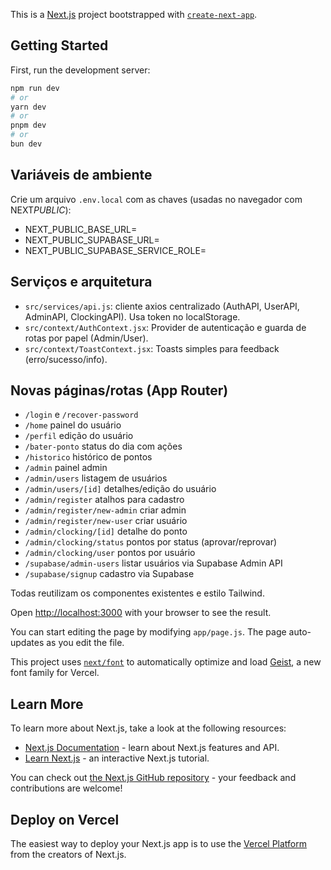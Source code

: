 This is a [Next.js](https://nextjs.org) project bootstrapped with [`create-next-app`](https://github.com/vercel/next.js/tree/canary/packages/create-next-app).

## Getting Started

First, run the development server:

```bash
npm run dev
# or
yarn dev
# or
pnpm dev
# or
bun dev
```

## Variáveis de ambiente

Crie um arquivo `.env.local` com as chaves (usadas no navegador com NEXT*PUBLIC*):

- NEXT_PUBLIC_BASE_URL=
- NEXT_PUBLIC_SUPABASE_URL=
- NEXT_PUBLIC_SUPABASE_SERVICE_ROLE=

## Serviços e arquitetura

- `src/services/api.js`: cliente axios centralizado (AuthAPI, UserAPI, AdminAPI, ClockingAPI). Usa token no localStorage.
- `src/context/AuthContext.jsx`: Provider de autenticação e guarda de rotas por papel (Admin/User).
- `src/context/ToastContext.jsx`: Toasts simples para feedback (erro/sucesso/info).

## Novas páginas/rotas (App Router)

- `/login` e `/recover-password`
- `/home` painel do usuário
- `/perfil` edição do usuário
- `/bater-ponto` status do dia com ações
- `/historico` histórico de pontos
- `/admin` painel admin
- `/admin/users` listagem de usuários
- `/admin/users/[id]` detalhes/edição do usuário
- `/admin/register` atalhos para cadastro
- `/admin/register/new-admin` criar admin
- `/admin/register/new-user` criar usuário
- `/admin/clocking/[id]` detalhe do ponto
- `/admin/clocking/status` pontos por status (aprovar/reprovar)
- `/admin/clocking/user` pontos por usuário
- `/supabase/admin-users` listar usuários via Supabase Admin API
- `/supabase/signup` cadastro via Supabase

Todas reutilizam os componentes existentes e estilo Tailwind.

Open [http://localhost:3000](http://localhost:3000) with your browser to see the result.

You can start editing the page by modifying `app/page.js`. The page auto-updates as you edit the file.

This project uses [`next/font`](https://nextjs.org/docs/app/building-your-application/optimizing/fonts) to automatically optimize and load [Geist](https://vercel.com/font), a new font family for Vercel.

## Learn More

To learn more about Next.js, take a look at the following resources:

- [Next.js Documentation](https://nextjs.org/docs) - learn about Next.js features and API.
- [Learn Next.js](https://nextjs.org/learn) - an interactive Next.js tutorial.

You can check out [the Next.js GitHub repository](https://github.com/vercel/next.js) - your feedback and contributions are welcome!

## Deploy on Vercel

The easiest way to deploy your Next.js app is to use the [Vercel Platform](https://vercel.com/new?utm_medium=default-template&filter=next.js&utm_source=create-next-app&utm_campaign=create-next-app-readme) from the creators of Next.js.
